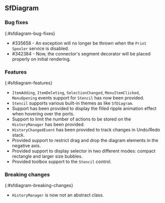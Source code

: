 ## SfDiagram

### Bug fixes
{:#sfdiagram-bug-fixes}

* \#335658 - An exception will no longer be thrown when the `Print Spooler` service is disabled.
* \#342384 - Now, the connector's segment decorator will be placed properly on initial rendering.

### Features
{:#sfdiagram-features}

* `ItemAdding`, `ItemDeleting`, `SelectionChanged`, `MenuItemClicked`, `MenuOpening` events support for `Stencil` has now been provided.
* `Stencil` supports various built-in themes as like `SfDiagram`.
* Support has been provided to display the filled ripple animation effect when hovering over the ports.
* Support to limit the number of actions to be stored on the `HistoryManager` has been provided.
* `HistoryChangedEvent` has been provided to track changes in Undo/Redo stack.
* Provided support to restrict drag and drop the diagram elements in the negative axis.
* Provided support to display selector in two different modes: compact rectangle and larger size bubbles.
* Provided toolbox support to the `Stencil` control.

### Breaking changes
{:#sfdiagram-breaking-changes}

* `HistoryManager` is now not an abstract class.